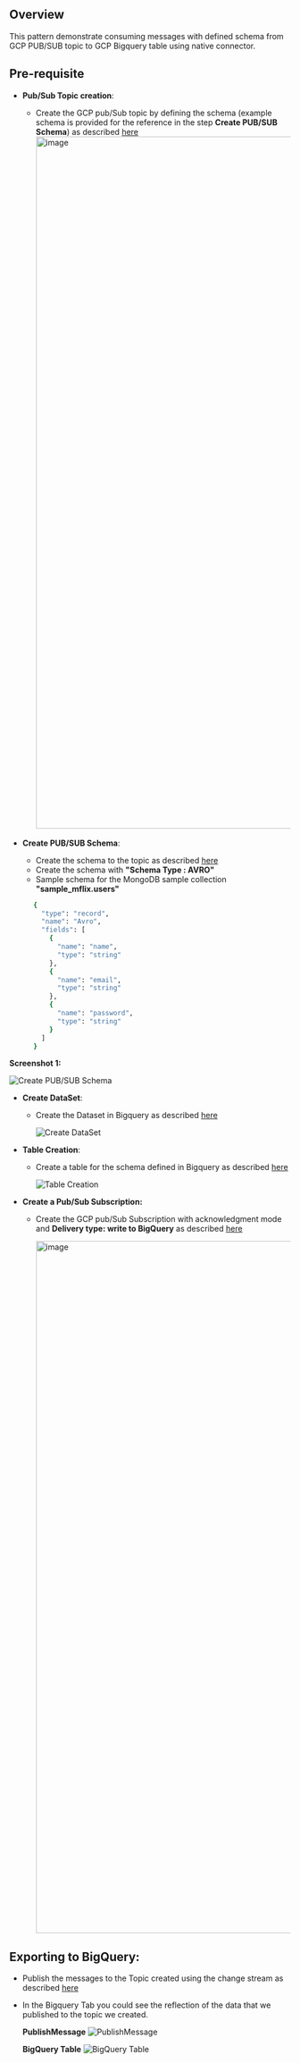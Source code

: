 ## Overview
   This pattern demonstrate consuming messages with defined schema from GCP PUB/SUB topic to GCP Bigquery table using native connector.
   
## Pre-requisite
- **Pub/Sub Topic creation**:
  * Create the GCP pub/Sub topic by defining the schema (example schema is provided for the reference in the step **Create PUB/SUB Schema**) as described [here](https://cloud.google.com/pubsub/docs/create-topic#create_a_topic_2)
    <img width="1239" alt="image" src="https://github.com/mongodb-partners/MongoDb-BigQuery-Workshops/assets/109083730/68b58261-b609-467e-9542-91c8825cdd3b">
  
- **Create PUB/SUB Schema**:
  * Create the schema to the topic as described [here](https://cloud.google.com/pubsub/docs/create-schemas#create-schema)
  * Create the schema with **"Schema Type : AVRO"**
  * Sample schema for the MongoDB sample collection **"sample_mflix.users"**
``` bash
      {
        "type": "record",
        "name": "Avro",
        "fields": [
          {
            "name": "name",
            "type": "string"
          },
          {
            "name": "email",
            "type": "string"
          },
          {
            "name": "password",
            "type": "string"
          }
        ]
      }
```
 
  **Screenshot 1:**
  
  ![Create PUB/SUB Schema](https://github.com/mongodb-partners/MongoDb-BigQuery-Workshops/assets/109083730/1ea4b3bb-2574-4278-b582-aef329b60578)

- **Create DataSet**:
  * Create the Dataset in Bigquery as described [here](https://cloud.google.com/bigquery/docs/datasets#create-dataset)

    ![Create DataSet](https://github.com/mongodb-partners/MongoDb-BigQuery-Workshops/assets/109083730/6e45e4f8-925e-4799-9037-27e9dd405429)

- **Table Creation**:
  * Create a table for the schema defined in Bigquery as described [here](https://cloud.google.com/bigquery/docs/tables#create_an_empty_table_with_a_schema_definition)

    ![Table Creation](https://github.com/mongodb-partners/MongoDb-BigQuery-Workshops/assets/109083730/6086541c-ac07-401c-84a2-9e9d4e508914)

- **Create a Pub/Sub Subscription:**
  * Create the GCP pub/Sub Subscription with acknowledgment mode and **Delivery type: write to BigQuery** as described [here](https://cloud.google.com/pubsub/docs/create-subscription#create_a_pull_subscription)
 
    <img width="1239" alt="image" src="https://github.com/mongodb-partners/MongoDb-BigQuery-Workshops/assets/109083730/3755c4cc-41b0-4192-8d40-f44c46cab441">

## Exporting to BigQuery:
  * Publish the messages to the Topic created using the change stream as described [here](https://github.com/mongodb-partners/MongoDb-BigQuery-Workshops/blob/dev_bq-workshop_demo/CollectionLevelPubSub/README.md)

  * In the Bigquery Tab you could see the reflection of the data that we published to the topic we created.

    **PublishMessage**
    ![PublishMessage](https://github.com/mongodb-partners/MongoDb-BigQuery-Workshops/assets/109083730/4a4b1195-586a-4344-961b-c635af1ea3bd)

    **BigQuery Table**
    ![BigQuery Table](https://github.com/mongodb-partners/MongoDb-BigQuery-Workshops/assets/109083730/48adfb10-81ac-44cc-9268-53befb998773)



